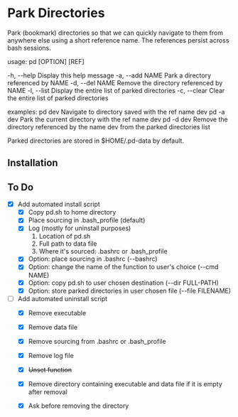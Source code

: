 # Park Directories
Park (bookmark) directories so that we can quickly navigate
to them from anywhere else using a short reference name.
The references persist across bash sessions.

usage: pd [OPTION] [REF]

-h, --help      Display this help message
-a, --add NAME  Park a directory referenced by NAME
-d, --del NAME  Remove the directory referenced by NAME
-l, --list      Display the entire list of parked directories
-c, --clear     Clear the entire list of parked directories

examples:
    pd dev      Navigate to directory saved with the ref name dev
    pd -a dev   Park the current directory with the ref name dev
    pd -d dev   Remove the directory referenced by the name dev from
                the parked directories list

Parked directories are stored in $HOME/.pd-data by default.

## Installation

## To Do
- [x] Add automated install script  
    - [x] Copy pd.sh to home directory  
    - [x] Place sourcing in .bash_profile (default)  
    - [x] Log (mostly for uninstall purposes)
        1. Location of pd.sh
        2. Full path to data file
        3. Where it's sourced: .bashrc or .bash_profile
    - [x] Option: place sourcing in .bashrc (--bashrc)  
    - [x] Option: change the name of the function to user's choice (--cmd NAME)  
    - [x] Option: copy pd.sh to user chosen destination (--dir FULL-PATH)  
    - [x] Option: store parked directories in user chosen file (--file FILENAME)  
- [ ] Add automated uninstall script  
  - [x] Remove executable
  - [x] Remove data file
  - [x] Remove sourcing from .bashrc or .bash_profile
  - [x] Remove log file
  - [x] ~~Unset function~~
  - [x] Remove directory containing executable and data file if it is empty after removal
  - [x] Ask before removing the directory
  
